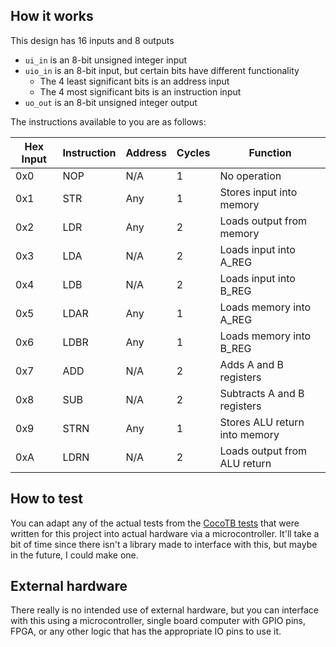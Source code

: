 <!---

This file is used to generate your project datasheet. Please fill in the information below and delete any unused
sections.

You can also include images in this folder and reference them in the markdown. Each image must be less than
512 kb in size, and the combined size of all images must be less than 1 MB.
-->

## How it works

This design has 16 inputs and 8 outputs

* `ui_in` is an 8-bit unsigned integer input
* `uio_in` is an 8-bit input, but certain bits have different functionality
    * The 4 least significant bits is an address input
    * The 4 most significant bits is an instruction input
* `uo_out` is an 8-bit unsigned integer output

The instructions available to you are as follows:

| Hex Input | Instruction | Address | Cycles | Function                      |
|-----------|-------------|---------|--------|-------------------------------|
| 0x0       | NOP         | N/A     | 1      | No operation                  |
| 0x1       | STR         | Any     | 1      | Stores input into memory      |
| 0x2       | LDR         | Any     | 2      | Loads output from memory      |
| 0x3       | LDA         | N/A     | 2      | Loads input into A_REG        |
| 0x4       | LDB         | N/A     | 2      | Loads input into B_REG        |
| 0x5       | LDAR        | Any     | 1      | Loads memory into A_REG       |
| 0x6       | LDBR        | Any     | 1      | Loads memory into B_REG       |
| 0x7       | ADD         | N/A     | 2      | Adds A and B registers        |
| 0x8       | SUB         | N/A     | 2      | Subtracts A and B registers   |
| 0x9       | STRN        | Any     | 1      | Stores ALU return into memory |
| 0xA       | LDRN        | N/A     | 2      | Loads output from ALU return  |

## How to test

You can adapt any of the actual tests from the [CocoTB tests](../test/test.py) that were written for this project into actual hardware via a microcontroller. It'll take a bit of time since there isn't a library made to interface with this, but maybe in the future, I could make one.

## External hardware

There really is no intended use of external hardware, but you can interface with this using a microcontroller, single board computer with GPIO pins, FPGA, or any other logic that has the appropriate IO pins to use it.
